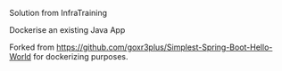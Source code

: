 Solution from InfraTraining

Dockerise an existing Java App

Forked from https://github.com/goxr3plus/Simplest-Spring-Boot-Hello-World for dockerizing purposes.
